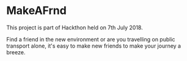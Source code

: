 # MakeAFrnd

This project is part of Hackthon held on 7th July 2018.

Find a friend in the new environment or are you travelling on public transport alone, it's easy to make new friends to make your journey a breeze.
